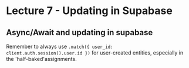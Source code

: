 # Lecture 7 - Updating in Supabase

## Async/Await and updating in supabase 

Remember to always use `.match({ user_id: client.auth.session().user.id })`  for user-created entities, especially in the 'half-baked'assignments.